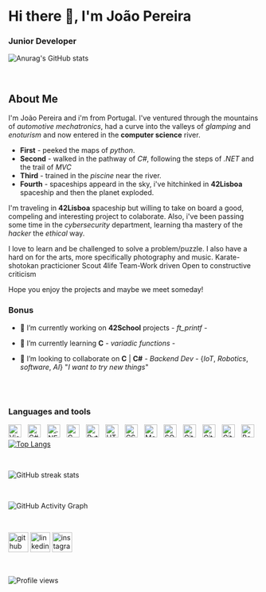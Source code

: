 # Hi there 👋, I'm João Pereira
### Junior Developer

![Anurag's GitHub stats](https://github-readme-stats.vercel.app/api?username=fyetJP&show_icons=true&theme=radical)

<br />

## About Me

I'm João Pereira and i'm from Portugal. I've ventured through the mountains of *automotive mechatronics*, had a curve into the valleys of *glamping* and *enoturism* and now entered in the **computer science** river.

- **First** - peeked the maps of *python*.
- **Second** - walked in the pathway of *C#*, following the steps of *.NET* and the trail of *MVC*
- **Third** - trained in the *piscine* near the river.
- **Fourth** - spaceships appeard in the sky, i've hitchinked in **42Lisboa** spaceship and then the planet exploded.

I'm traveling in **42Lisboa** spaceship but willing to take on board a good, compeling and interesting project to colaborate. Also, i've been passing some time in the *cybersecurity* department, learning tha mastery of the *hacker* the *ethical* way.

I love to learn and be challenged to solve a problem/puzzle.
I also have a hard on for the arts, more specifically photography and music.
Karate-shotokan practicioner
Scout 4life
Team-Work driven
Open to constructive criticism

Hope you enjoy the projects and maybe we meet someday!

### Bonus

- 🔭 I’m currently working on **42School** projects - *ft_printf* - 
 
- 🌱 I’m currently learning **C** - *variadic functions* - 

- 👯 I’m looking to collaborate on **C** | **C#** - *Backend Dev* - {*IoT*, *Robotics*, *software*, *AI*} "*I want to try new things*" 

<br />
<br />

### Languages and tools

<img align="left" alt="Visual Studio Code" width="26px" src="https://cdn.jsdelivr.net/gh/devicons/devicon/icons/vscode/vscode-original.svg" style="padding-right:10px;" />
<img align="left" alt="C#" width="26px" src="https://cdn.jsdelivr.net/gh/devicons/devicon/icons/csharp/csharp-original.svg" style="padding-right:10px;" />
<img align="left" alt=".NET_core" width="26px" src="https://cdn.jsdelivr.net/gh/devicons/devicon/icons/dotnetcore/dotnetcore-original.svg" style="padding-right:10px;" />
<img align="left" alt="C" width="26px" src="https://cdn.jsdelivr.net/gh/devicons/devicon/icons/c/c-original.svg" style="padding-right:10px;" />
<img align="left" alt="Python" width="26px" src="https://cdn.jsdelivr.net/gh/devicons/devicon/icons/python/python-original.svg" style="padding-right:10px;" />
<img align="left" alt="HTML5" width="26px" src="https://cdn.jsdelivr.net/gh/devicons/devicon/icons/html5/html5-original.svg" style="padding-right:10px;" />
<img align="left" alt="CSS3" width="26px" src="https://cdn.jsdelivr.net/gh/devicons/devicon/icons/css3/css3-original.svg" style="padding-right:10px;" />
<img align="left" alt="MongoDB" width="26px" src="https://cdn.jsdelivr.net/gh/devicons/devicon/icons/mongodb/mongodb-original.svg" style="padding-right:10px;" />
<img align="left" alt="SQL_Server" width="26px" src="https://cdn.jsdelivr.net/gh/devicons/devicon/icons/microsoftsqlserver/microsoftsqlserver-plain.svg" style="padding-right:10px;" />
<img align="left" alt="Git" width="26px" src="https://cdn.jsdelivr.net/gh/devicons/devicon/icons/git/git-original.svg" style="padding-right:10px;" />
<img align="left" alt="GitHub" width="26px" src="https://user-images.githubusercontent.com/3369400/139447912-e0f43f33-6d9f-45f8-be46-2df5bbc91289.png" style="padding-right:10px;" />
<img align="left" alt="GitHub" width="26px" src="https://user-images.githubusercontent.com/3369400/139448065-39a229ba-4b06-434b-bc67-616e2ed80c8f.png" style="padding-right:10px;" />
<img align="left" alt="Bash" width="26px" src="https://cdn.jsdelivr.net/gh/devicons/devicon/icons/bash/bash-original.svg" />

<br />

[![Top Langs](https://github-readme-stats.vercel.app/api/top-langs/?username=fyetJP)](https://github.com/anuraghazra/github-readme-stats)

<br />

![GitHub streak stats](https://github-readme-streak-stats.herokuapp.com/?user=fyetJP)

<br />

![GitHub Activity Graph](https://activity-graph.herokuapp.com/graph?username=fyetJP)

<br />

[<img src='https://cdn.jsdelivr.net/npm/simple-icons@3.0.1/icons/github.svg' alt='github' height='40'>](https://github.com/https://github.com/fyetJP/fyetJP)  [<img src='https://cdn.jsdelivr.net/npm/simple-icons@3.0.1/icons/linkedin.svg' alt='linkedin' height='40'>](https://www.linkedin.com/in/https://www.linkedin.com/in/joao-p-p-pereira/)  [<img src='https://cdn.jsdelivr.net/npm/simple-icons@3.0.1/icons/instagram.svg' alt='instagram' height='40'>](https://www.instagram.com/https://instagram.com/fyet_art.jpeg/)

<br />

![Profile views](https://gpvc.arturio.dev/fyetJP)

